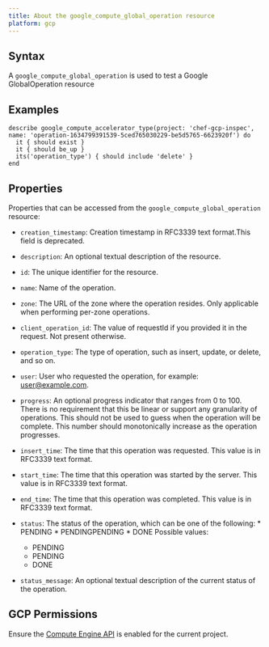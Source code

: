 ```yaml
---
title: About the google_compute_global_operation resource
platform: gcp
---
```


## Syntax
A `google_compute_global_operation` is used to test a Google GlobalOperation resource

## Examples
```
describe google_compute_accelerator_type(project: 'chef-gcp-inspec', name: 'operation-1634799391539-5ced765030229-be5d5765-6623920f') do
  it { should exist }
  it { should be_up }
  its('operation_type') { should include 'delete' }
end
```

## Properties
Properties that can be accessed from the `google_compute_global_operation` resource:


  * `creation_timestamp`: Creation timestamp in RFC3339 text format.This field is deprecated.

  * `description`: An optional textual description of the resource.

  * `id`: The unique identifier for the resource.

  * `name`: Name of the operation.

  * `zone`: The URL of the zone where the operation resides. Only applicable when performing per-zone operations.

  * `client_operation_id`: The value of requestId if you provided it in the request. Not present otherwise.

  * `operation_type`: The type of operation, such as insert, update, or delete, and so on.

  * `user`: User who requested the operation, for example: user@example.com.

  * `progress`: An optional progress indicator that ranges from 0 to 100. There is no requirement that this be linear or support any granularity of operations. This should not be used to guess when the operation will be complete. This number should monotonically increase as the operation progresses.

  * `insert_time`: The time that this operation was requested. This value is in RFC3339 text format.

  * `start_time`: The time that this operation was started by the server. This value is in RFC3339 text format.

  * `end_time`: The time that this operation was completed. This value is in RFC3339 text format.

  * `status`: The status of the operation, which can be one of the following: * PENDING * PENDINGPENDING * DONE
  Possible values:
    * PENDING
    * PENDING
    * DONE

  * `status_message`: An optional textual description of the current status of the operation.


## GCP Permissions

Ensure the [Compute Engine API](https://console.cloud.google.com/apis/library/compute.googleapis.com/) is enabled for the current project.
